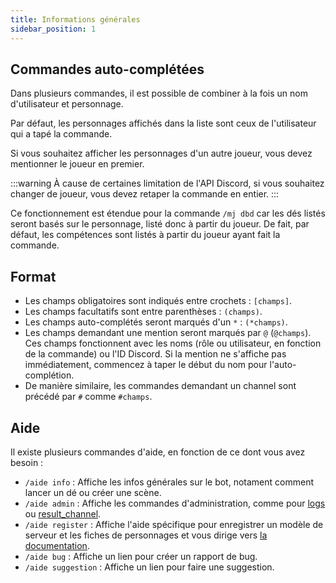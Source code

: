 ```yaml
---
title: Informations générales
sidebar_position: 1
---
```


## Commandes auto-complétées

Dans plusieurs commandes, il est possible de combiner à la fois un nom d'utilisateur et personnage. 

Par défaut, les personnages affichés dans la liste sont ceux de l'utilisateur qui a tapé la commande. 

Si vous souhaitez afficher les personnages d'un autre joueur, vous devez mentionner le joueur en premier. 

:::warning
À cause de certaines limitation de l'API Discord, si vous souhaitez changer de joueur, vous devez retaper la commande en entier.
:::

Ce fonctionnement est étendue pour la commande `/mj dbd` car les dés listés seront basés sur le personnage, listé donc à partir du joueur. De fait, par défaut, les compétences sont listés à partir du joueur ayant fait la commande.

## Format

- Les champs obligatoires sont indiqués entre crochets : `[champs]`.
- Les champs facultatifs sont entre parenthèses : `(champs)`.
- Les champs auto-complétés seront marqués d'un `*` : `(*champs)`.
- Les champs demandant une mention seront marqués par `@` (`@champs`). Ces champs fonctionnent avec les noms (rôle ou utilisateur, en fonction de la commande) ou l'ID Discord. Si la mention ne s'affiche pas immédiatement, commencez à taper le début du nom pour l'auto-complétion.
- De manière similaire, les commandes demandant un channel sont précédé par `#` comme `#champs`.

## Aide

Il existe plusieurs commandes d'aide, en fonction de ce dont vous avez besoin :
- `/aide info` : Affiche les infos générales sur le bot, notament comment lancer un dé ou créer une scène.
- `/aide admin` : Affiche les commandes d'administration, comme pour [logs](commands/administration#logs) ou [result_channel](commands/administration#result_channel).
- `/aide register` : Affiche l'aide spécifique pour enregistrer un modèle de serveur et les fiches de personnages et vous dirige vers [la documentation](model/register/).
- `/aide bug` : Affiche un lien pour créer un rapport de bug.
- `/aide suggestion` : Affiche un lien pour faire une suggestion.